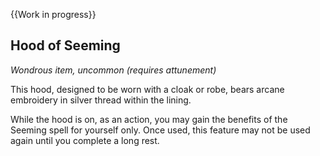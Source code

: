 {{Work in progress}}

## Hood of Seeming
*Wondrous item, uncommon (requires attunement)*

This hood, designed to be worn with a cloak or robe, bears arcane embroidery in silver thread within the lining.

While the hood is on, as an action, you may gain the benefits of the Seeming spell for yourself only. Once used, this feature may not be used again until you complete a long rest.
